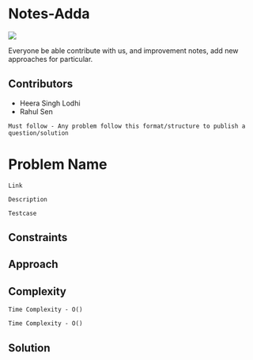 # Notes-Adda
![](https://komarev.com/ghpvc/?username=heera9331&color=brightgreen)

Everyone be able contribute with us, and improvement notes, add new approaches for particular.

## Contributors
* Heera Singh Lodhi
* Rahul Sen


`Must follow - Any problem follow this format/structure to publish a question/solution`

# Problem Name

`Link`

`Description`

`Testcase`

## Constraints

## Approach

## Complexity

`Time Complexity - O()`

`Time Complexity - O()`

## Solution

```java

```